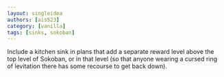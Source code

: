 ```yaml
---
layout: singleidea
authors: [ais523]
category: [vanilla]
tags: [sinks, sokoban]
---
```

Include a kitchen sink in plans that add a separate reward level above the top level of Sokoban, or in that level (so that anyone wearing a cursed ring of levitation there has some recourse to get back down).
